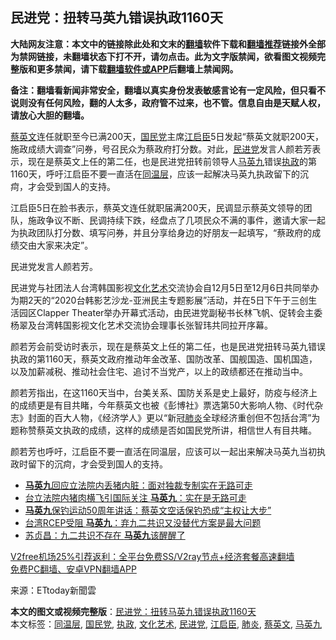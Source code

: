  <h2>民进党：扭转马英九错误执政1160天</h2> <p class="notice"><b>大陆网友注意：本文中的链接除此处和文末的<a href="https://github.com/bannedbook/fanqiang" >翻墙</a>软件下载和<a href="https://github.com/killgcd/justmysocks/blob/master/README.md">翻墙推荐</a>链接外全部为禁网链接，未翻墙状态下打不开，请勿点击。此为文字版禁闻，欲看图文视频完整版和更多禁闻，请下载<a href="https://github.com/bannedbook/fanqiang">翻墙软件或APP</a>后翻墙上禁闻网。</p><p>备注：翻墙看新闻非常安全，翻墙以真实身份发表敏感言论有一定风险，但只看不说则没有任何风险，翻的人太多，政府管不过来，也不管。信息自由是天赋人权，请放心大胆的翻墙。</b></p>  <div class="entry"> <p><a href="https://www.bannedbook.org/bnews/tag/%e8%94%a1%e8%8b%b1%e6%96%87/" class="st_tag internal_tag" rel="tag" title="标签 蔡英文 下的日志">蔡英文</a>连任就职至今已满200天，<a href="https://www.bannedbook.org/bnews/tag/%e5%9b%bd%e6%b0%91%e5%85%9a/" class="st_tag internal_tag" rel="tag" title="标签 国民党 下的日志">国民党</a>主席<a href="https://www.bannedbook.org/bnews/tag/%E6%B1%9F%E5%90%AF%E8%87%A3/" class="st_tag internal_tag" rel="tag" title="标签 江启臣 下的日志">江启臣</a>5日发起“蔡英文就职200天，施政成绩大调查”问券，号召民众为蔡政府打分数。对此，<a href="https://www.bannedbook.org/bnews/tag/%E6%B0%91%E8%BF%9B%E5%85%9A/" class="st_tag internal_tag" rel="tag" title="标签 民进党 下的日志">民进党</a>发言人颜若芳表示，现在是蔡英文上任的第二任，也是民进党扭转前领导人<a href="https://www.bannedbook.org/bnews/tag/%e9%a9%ac%e8%8b%b1%e4%b9%9d/" class="st_tag internal_tag" rel="tag" title="标签 马英九 下的日志">马英九</a>错误<a href="https://www.bannedbook.org/bnews/tag/%E6%89%A7%E6%94%BF/" class="st_tag internal_tag" rel="tag" title="标签 执政 下的日志">执政</a>的第1160天，呼吁江启臣不要一直活在<a href="https://www.bannedbook.org/bnews/tag/%E5%90%8C%E6%B8%A9%E5%B1%82/" class="st_tag internal_tag" rel="tag" title="标签 同温层 下的日志">同温层</a>，应该一起解决马英九执政留下的沉疴，才会受到国人的支持。</p> <p>江启臣5日在脸书表示，蔡英文连任就职届满200天，民调显示蔡英文领导的团队，施政争议不断、民调持续下跌，经盘点了几项民众不满的事件，邀请大家一起为执政团队打分数、填写问券，并且分享给身边的好朋友一起填写，“蔡政府的成绩交由大家来决定”。</p>  <p>民进党发言人颜若芳。</p> <p>民进党与社团法人台湾韩国影视<a href="https://www.bannedbook.org/bnews/tag/%E6%96%87%E5%8C%96%E8%89%BA%E6%9C%AF/" class="st_tag internal_tag" rel="tag" title="标签 文化艺术 下的日志">文化艺术</a>交流协会自12月5日至12月6日共同举办为期2天的“2020台韩影艺沙龙-亚洲民主专题影展”活动，并在5日下午于三创生活园区Clapper Theater举办开幕式活动，由民进党副秘书长林飞帆、促转会主委杨翠及台湾韩国影视文化艺术交流协会理事长张智玮共同拉开序幕。</p>  <p>颜若芳会前受访时表示，现在是蔡英文上任的第二任，也是民进党扭转马英九错误执政的第1160天，蔡英文政府推动年金改革、国防改革、国舰国造、国机国造，以及加薪减税、推动社会住宅、追讨不当党产，以上的政绩都还在推动当中。</p> <p>颜若芳指出，在这1160天当中，台美关系、国防关系是史上最好，防疫与经济上的成绩更是有目共睹，今年蔡英文也被《彭博社》票选第50大影响人物、《时代杂志》封面的百大人物，《经济学人》更以“新冠<a href="https://www.bannedbook.org/bnews/tag/%e8%82%ba%e7%82%8e/" class="st_tag internal_tag" rel="tag" title="标签 肺炎 下的日志">肺炎</a>全球经济重创但不包括台湾”为题称赞蔡英文执政的成绩，这样的成绩是否如国民党所讲，相信世人有目共睹。</p>  <p>颜若芳也呼吁，江启臣不要一直活在同温层，应该可以一起出来解决马英九当初执政时留下的沉疴，才会受到国人的支持。</p> <ul class='op-related-articles' title='相关阅读'> <li><a href='https://www.bannedbook.org/bnews/baitai/20201128/1438798.html' target='_blank'><b>马英九</b>回应立法院内丢猪内脏：面对独裁专制实在无路可走</a></li> <li><a href='https://www.bannedbook.org/bnews/taiwannews/20201128/1438707.html' target='_blank'>台立法院内猪肉横飞引国际关注 <b>马英九</b>：实在是无路可走</a></li> <li><a href='https://www.bannedbook.org/bnews/baitai/20201121/1434817.html' target='_blank'><b>马英九</b>保钓运动50周年讲话：蔡英文空话保钓恐成“主权让大步”</a></li> <li><a href='https://www.bannedbook.org/bnews/baitai/20201117/1432513.html' target='_blank'>台湾RCEP受阻 <b>马英九</b>：弃九二共识又没替代方案是最大问题</a></li> <li><a href='https://www.bannedbook.org/bnews/baitai/20201108/1427955.html' target='_blank'>苏贞昌：九二共识不存在 <b>马英九</b>该醒醒了</a></li> </ul> <p class="texttj"> <a href="https://github.com/bannedbook/fanqiang/wiki/V2ray%E6%9C%BA%E5%9C%BA" target="_blank">V2free机场25%引荐返利：全平台免费SS/V2ray节点+经济套餐高速翻墙</a><br/> <a href="https://github.com/bannedbook/fanqiang/wiki/%E7%A6%81%E9%97%BB%E7%BD%91%E5%AE%89%E5%8D%93%E7%BF%BB%E5%A2%99%E6%96%B0%E9%97%BBAPP" target="_blank">免费PC翻墙、安卓VPN翻墙APP</a></p><p> 来源：ETtoday新聞雲 </p><a name='sharetosocial'></a>       <div><b>本文的图文或视频完整版</b>：<a href='https://www.bannedbook.org/bnews/comments/20201206/1443018.html'>民进党：扭转马英九错误执政1160天</a></div>  </div><!--END ENTRY--> <div class="postfooter"> <div>本文标签：<a href="https://www.bannedbook.org/bnews/tag/%E5%90%8C%E6%B8%A9%E5%B1%82/" rel="tag">同温层</a>, <a href="https://www.bannedbook.org/bnews/tag/%e5%9b%bd%e6%b0%91%e5%85%9a/" rel="tag">国民党</a>, <a href="https://www.bannedbook.org/bnews/tag/%E6%89%A7%E6%94%BF/" rel="tag">执政</a>, <a href="https://www.bannedbook.org/bnews/tag/%E6%96%87%E5%8C%96%E8%89%BA%E6%9C%AF/" rel="tag">文化艺术</a>, <a href="https://www.bannedbook.org/bnews/tag/%E6%B0%91%E8%BF%9B%E5%85%9A/" rel="tag">民进党</a>, <a href="https://www.bannedbook.org/bnews/tag/%E6%B1%9F%E5%90%AF%E8%87%A3/" rel="tag">江启臣</a>, <a href="https://www.bannedbook.org/bnews/tag/%e8%82%ba%e7%82%8e/" rel="tag">肺炎</a>, <a href="https://www.bannedbook.org/bnews/tag/%e8%94%a1%e8%8b%b1%e6%96%87/" rel="tag">蔡英文</a>, <a href="https://www.bannedbook.org/bnews/tag/%e9%a9%ac%e8%8b%b1%e4%b9%9d/" rel="tag">马英九</a></div>  </div><!--END POSTFOOTER--> 